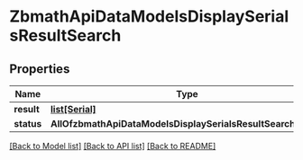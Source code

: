 # ZbmathApiDataModelsDisplaySerialsResultSearch

## Properties
Name | Type | Description | Notes
------------ | ------------- | ------------- | -------------
**result** | [**list[Serial]**](Serial.md) |  | [optional] 
**status** | **AllOfzbmathApiDataModelsDisplaySerialsResultSearchStatus** |  | [optional] 

[[Back to Model list]](../README.md#documentation-for-models) [[Back to API list]](../README.md#documentation-for-api-endpoints) [[Back to README]](../README.md)

